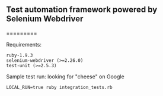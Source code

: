 
## Test automation framework powered by Selenium Webdriver
=========

Requirements:

    ruby-1.9.3
    selenium-webdriver (>=2.26.0)
    test-unit (>=2.5.3)

Sample test run: looking for "cheese" on Google

    LOCAL_RUN=true ruby integration_tests.rb 
         

